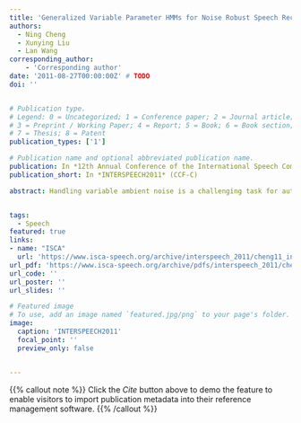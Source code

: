 ```yaml
---
title: 'Generalized Variable Parameter HMMs for Noise Robust Speech Recognition'
authors:
  - Ning Cheng
  - Xunying Liu
  - Lan Wang
corresponding_author:
    - 'Corresponding author'
date: '2011-08-27T00:00:00Z' # TODO
doi: ''


# Publication type.
# Legend: 0 = Uncategorized; 1 = Conference paper; 2 = Journal article;
# 3 = Preprint / Working Paper; 4 = Report; 5 = Book; 6 = Book section;
# 7 = Thesis; 8 = Patent
publication_types: ['1']

# Publication name and optional abbreviated publication name.
publication: In *12th Annual Conference of the International Speech Communication Association*
publication_short: In *INTERSPEECH2011* (CCF-C)

abstract: Handling variable ambient noise is a challenging task for automatic speech recognition (ASR) systems. To address this issue, multi-style, noise condition independent (CI) model training using speech data collected in diverse noise environments, or uncertainty decoding techniques can be used. An alternative approach is to explicitly approximate the continuous trajectory of Gaussian component mean and variance parameters against the varying noise level, for example, using variable parameter HMMs (VP-HMM). This paper investigates a more generalized form of variable parameter HMMs (GVP-HMM). In addition to Gaussian component means and variances, it can also provide a more compact trajectory modelling for tied linear transformations. An alternative noise condition dependent (CD) training algorithm is also proposed to handle the bias to training noise condition distribution. Consistent error rate gains were obtained over conventional VP-HMM mean and variance only trajectory modelling on a medium vocabulary Mandarin Chinese in-car navigation command recognition task.


tags:
  - Speech
featured: true
links:
- name: "ISCA"
  url: 'https://www.isca-speech.org/archive/interspeech_2011/cheng11_interspeech.html'
url_pdf: 'https://www.isca-speech.org/archive/pdfs/interspeech_2011/cheng11_interspeech.pdf'
url_code: ''
url_poster: ''
url_slides: ''

# Featured image
# To use, add an image named `featured.jpg/png` to your page's folder.
image:
  caption: 'INTERSPEECH2011'
  focal_point: ''
  preview_only: false


---
```


{{% callout note %}}
Click the _Cite_ button above to demo the feature to enable visitors to import publication metadata into their reference management software.
{{% /callout %}}

